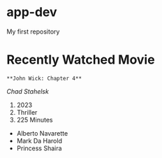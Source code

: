 # app-dev
My first repository

# Recently Watched Movie
	**John Wick: Chapter 4**
 *Chad Stahelsk*

1. 2023
2. Thriller
3. 225 Minutes

 - Alberto Navarette
- Mark Da Harold
- Princess Shaira
